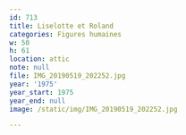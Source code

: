 ```yaml
---
id: 713
title: Liselotte et Roland
categories: Figures humaines
w: 50
h: 61
location: attic
note: null
file: IMG_20190519_202252.jpg
year: '1975'
year_start: 1975
year_end: null
image: /static/img/IMG_20190519_202252.jpg

---
```

